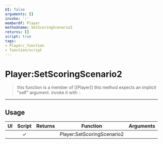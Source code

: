 ```yaml
---
UI: false
arguments: []
invoke: ':'
memberOf: Player
methodname: SetScoringScenario2
returns: []
script: true
tags:
- Player/_function
- function/script
---
```

# Player:SetScoringScenario2
> this function is a member of [[Player]]
> this method expects an implicit "self" argument. invoke it with `:`
-----
## Usage
|  UI | Script | Returns | Function | Arguments |
|:---:|:------:|-------:|:--------:|:---------|
| |✓||Player:SetScoringScenario2||
